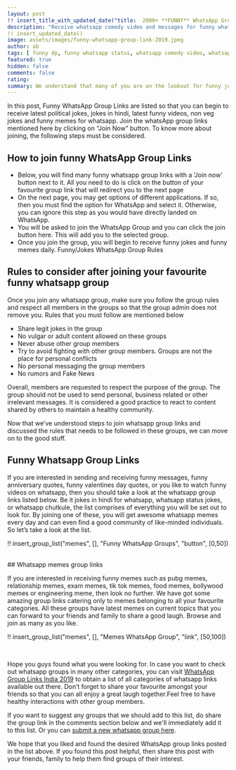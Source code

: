 ```yaml
---
layout: post
!! insert_title_with_updated_date("title:  2000+ **FUNNY** WhatsApp Group Links") !!
description: "Receive whatsapp comedy video and messages for funny whatsapp status and tons of whatsapp jokes. Now you can receive jokes and funny status in hindi too."
!! insert_updated_date()
image: assets/images/funny-whatsapp-group-link-2019.jpeg
author: ab 
tags: [ funny dp, funny whatsapp status, whatsapp comedy video, whatsapp jokes, jokes in hindi, comedy status]
featured: true
hidden: false
comments: false 
rating: 
summary: We understand that many of you are on the lookout for funny jokes and some of you actively search for memes for whatsapp status, or funny memes for whatsapp to share with your friends and family. Whatsapp group memes provides a great, yet simple opportunity to stay in touch and share a laugh with your loved ones. Through this post, we want to help you get access to funny whatsapp group for jokes and memes. The whatsapp group links listed on our post will act as a rich source of whatsapp group jokes, jokes in hindi for whatsapp, joke video for whatsapp etc., providing everything you are looking for. The best part is that it is free to join and you can be a part of as many groups as you want to. We’ll tell you all about how this is possible.
---
```


In this post, Funny WhatsApp Group Links are listed so that you can begin to receive latest political jokes, jokes in hindi, latest funny videos, non veg jokes and funny memes for whatsapp. Join the whatsApp group links mentioned here by clicking on “Join Now” button. To know more about joining, the following steps must be considered.
 
## How to join funny WhatsApp Group Links
 
<ul>
<li>Below, you will find many funny whatsapp group links with a ‘Join now’ button next to it. All you need to do is click on the button of your favourite group link that will redirect you to the next page</li>
<li>On the next page, you may get options of different applications. If so, then you must find the option for WhatsApp and select it. Otherwise, you can ignore this step as you would have directly landed on WhatsApp. </li>
<li>You will be asked to join the WhatsApp Group  and you can click the join button here. This will add you to the selected group. </li>
<li> Once you join the group, you will begin to receive funny jokes and funny memes daily.
Funny/Jokes WhatsApp Group Rules </li>
</ul>

## Rules to consider after joining your favourite funny whatsapp group
 
Once you join any whatsapp group, make sure you follow the group rules and respect all members in the groups so that the group admin does not remove you. Rules that you must follow are mentioned below
<ul>
<li>Share legit jokes in the group</li>
<li>No vulgar or adult content allowed on these groups</li>
<li>Never abuse other group members</li>
<li>Try to avoid fighting with other group members. Groups are not the place for personal conflicts</li>
<li>No personal messaging the group members</li>
<li>No rumors and Fake News</li>
</ul>
Overall, members are requested to respect the purpose of the group. The group should not be used to send personal, business related or other irrelevant messages. It is considered a good practice to react to content shared by others to maintain a healthy community.
 
Now that we’ve understood steps to join whatsapp group links and discussed the rules that needs to be followed in these groups, we can move on to the good stuff.


## Funny Whatsapp Group Links
 
If you are interested in sending and receiving funny messages, funny anniversary quotes, funny valentines day quotes, or you like to watch funny videos on whatsapp, then you should take a look at the whatsapp group links listed below. Be it jokes in hindi for whatsapp, whatsapp status jokes, or whatsapp chutkule, the list comprises of everything you will be set out to look for. By joining one of these, you will get awesome whatsapp memes every day and can even find a good community of like-minded individuals. So let’s take a look at the list.

!! insert_group_list("memes", [], "Funny WhatsApp Groups", "button", [0,50]) 

<br />
## Whatsapp memes group links 

If you are interested in receiving funny memes such as pubg memes, relationship memes, exam memes, tik tok memes, food memes, bollywood memes or engineering meme, then look no further. We have got some amazing group links catering only to memes belonging to all your favourite categories. All these groups have latest memes on current topics that you can forward to your friends and family to share a good laugh. Browse and join as many as you like.

!! insert_group_list("memes", [], "Memes WhatsApp Group", "link", [50,100]) 

<br />

Hope you guys found what you were looking for. In case you want to check out whatsapp groups in many other categories, you can visit <a href="{{site.baseurl}}/whatsapp-group-links">WhatsApp Group Links India 2019</a>  to obtain a list of all categories of whatsapp links available out there. Don’t forget to share your favourite amongst your friends so that you can all enjoy a great laugh together.Feel free to have healthy interactions with other group members. 

If you want to suggest any groups that we should add to this list, do share the group link in the comments section below and we'll immediately add it to this list. Or you can <a href="{{ site.baseurl}}/submit-whatsapp-group">submit a new whatsapp group here</a>.

We hope that you liked and found the desired WhatsApp group links posted in the list above. If you found this post helpful, then share this post with your friends, family to help them find groups of their interest. 

<br />
<br />
